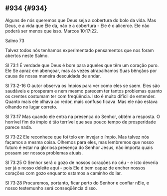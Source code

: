 ## #934 {#934}

Alguns de nós queremos que Deus seja a cobertura do bolo da vida. Mas Deus, e a vida que Ele dá, não é a cobertura - Ele é o alicerce. Ele não poderá ser menos que isso. Marcos 10:17:22.

Salmo 73

Talvez todos nós tenhamos experimentado pensamentos que nos foram abertos neste Salmo.

Sl 73:1 É verdade que Deus é bom para aqueles que têm um coração puro. Ele Se apraz em abençoar, mas às vezes atrapalhamos Suas bênçãos por causa de nossa maneira descuidada de andar.

Sl 73:2-16 O autor observa os ímpios para ver como eles se saem. Eles são saudáveis e prosperam e nem mesmo parecem ter tantos problemas quanto os crentes costumam ter com freqüência. Isto é muito difícil de entender. Quanto mais ele olhava ao redor, mais confuso ficava. Mas ele não estava olhando no lugar correto.

Sl 73:17 Mas quando ele entra na presença do Senhor, obtém a resposta. O horrível fim do ímpio é tão terrível que seu pouco tempo de prosperidade parece nada.

Sl 73:22 Ele reconhece que foi tolo em invejar o ímpio. Mas talvez nós façamos a mesma coisa. Olhemos para eles, mas lembremos que nosso futuro é estar na gloriosa presença do Senhor Jesus, não importa quais possam ser nossos problemas atuais.

Sl 73:25 O Senhor será o gozo de nossos corações no céu - e isto deveria ser já o nosso deleite aqui - pois Ele é bem capaz de encher nossos corações com gozo enquanto estamos a caminho do lar.

Sl 73:28 Procuremos, portanto, ficar perto do Senhor e confiar nEle, e nosso testemunho será conseqüência disso.